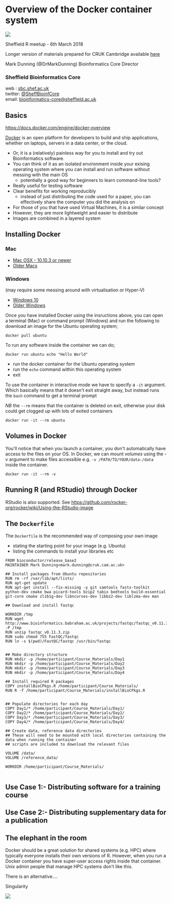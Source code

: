 # Overview of the Docker container system

![](https://www.docker.com/sites/default/files/vertical_large.png)

Sheffield R meetup - 6th March 2018

Longer version of materials prepared for CRUK Cambridge available [here](https://bioinformatics-core-shared-training.github.io/docker-4-bioinformatics/)

Mark Dunning (@DrMarkDunning)
Bioinformatics Core Director

### Sheffield Bioinformatics Core
web : [sbc.shef.ac.uk](https://sbc.shef.ac.uk)  
twitter: [@SheffBioinfCore](https://twitter.com/SheffBioinfCore)  
email: [bioinformatics-core@sheffield.ac.uk](bioinformatics-core@sheffield.ac.uk)

## Basics

https://docs.docker.com/engine/docker-overview


[Docker](https://www.docker.com) is an open platform for developers to build and ship applications, whether on laptops, servers in a data center, or the cloud.

- Or, it is a (relatively) painless way for you to install and try out Bioinformatics software. 
- You can think of it as an isolated environment inside your exising operating system where you can install and run software without messing with the main OS
    + potentially a good way for beginners to learn command-line tools?
- Really useful for testing software
- Clear benefits for working reproducibly
    + instead of just distributing the code used for a paper, you can effectively share the computer you did the analysis on
- For those of you that have used Virtual Machines, it is a similar concept
- However, they are more lightweight and easier to distribute
- Images are combined in a layered system

## Installing Docker

### Mac

- [Mac OSX - 10.10.3 or newer](https://www.docker.com/docker-mac)
- [Older Macs](https://download.docker.com/mac/stable/DockerToolbox.pkg)

### Windows

(may require some messing around with virtualisation or Hyper-V)

- [Windows 10](https://www.docker.com/docker-windows)
- [Older Windows](https://download.docker.com/win/stable/DockerToolbox.exe)


Once you have installed Docker using the insructions above, you can open a terminal (Mac) or command prompt (Windows) and run the following to download an image for the Ubuntu operating system;

```
docker pull ubuntu
```

To run any software inside the container we can do;

```
docker run ubuntu echo "Hello World"
```

- run the docker container for the Ubuntu operating system
- run the `echo` command within this operating system
- exit

To use the container in interactive mode we have to specify a `-it` argument. Which basically means that it doesn't exit straight away, but instead runs the `bash` command to get a terminal prompt

*NB* the `--rm` means that the container is deleted on exit, otherwise your disk could get clogged up with lots of exited containers

```
docker run -it --rm ubuntu
```


## Volumes in Docker

You'll notice that when you launch a container, you don't automatically have access to the files on your OS. In Docker, we can mount *volumes* using the -v argument to make files accessible e.g. `-v /PATH/TO/YOUR/data:/data` inside the container.

```
docker run -it --rm -v 
```

## Running R (and RStudio) through Docker

RStudio is also supported. See https://github.com/rocker-org/rocker/wiki/Using-the-RStudio-image




## The `Dockerfile`

The `Dockerfile` is the recommended way of composing your own image

- stating the starting point for your image (e.g. Ubuntu)
- listing the commands to install your libraries etc

```
FROM bioconductor/release_base2
MAINTAINER Mark Dunning<mark.dunning@cruk.cam.ac.uk>

## Install packages from Ubuntu repositories
RUN rm -rf /var/lib/apt/lists/
RUN apt-get update 
RUN apt-get install --fix-missing -y git samtools fastx-toolkit python-dev cmake bwa picard-tools bzip2 tabix bedtools build-essential git-core cmake zlib1g-dev libncurses-dev libbz2-dev liblzma-dev man
 
## Download and install fastqc

WORKDIR /tmp
RUN wget http://www.bioinformatics.babraham.ac.uk/projects/fastqc/fastqc_v0.11.3.zip -P /tmp
RUN unzip fastqc_v0.11.3.zip
RUN sudo chmod 755 FastQC/fastqc
RUN ln -s $(pwd)/FastQC/fastqc /usr/bin/fastqc


## Make directory structure
RUN mkdir -p /home/participant/Course_Materials/Day1
RUN mkdir -p /home/participant/Course_Materials/Day2
RUN mkdir -p /home/participant/Course_Materials/Day3
RUN mkdir -p /home/participant/Course_Materials/Day4

## Install required R packages
COPY installBioCPkgs.R /home/participant/Course_Materials/
RUN R -f /home/participant/Course_Materials/installBioCPkgs.R


## Populate directories for each day
COPY Day1/* /home/participant/Course_Materials/Day1/
COPY Day2/* /home/participant/Course_Materials/Day2/
COPY Day3/* /home/participant/Course_Materials/Day3/
COPY Day4/* /home/participant/Course_Materials/Day4/

## Create data, reference data directories
## These will need to be mounted with local directories containing the data when running the container
## scripts are included to download the relevant files

VOLUME /data/
VOLUME /reference_data/

WORKDIR /home/participant/Course_Materials/


```


## Use Case 1:- Distributing software for a training course

## Use Case 2:- Distributing supplementary data for a publication

## The elephant in the room

Docker should be a great solution for shared systems (e.g. HPC) where typically everyone installs their own versions of R. However, when you run a Docker container you have super-user access rights inside that container. Unix admin people that manage HPC systems don't like this.

There is an alternative....

Singularity

![](http://singularity.lbl.gov/images/logo/logo.svg)
